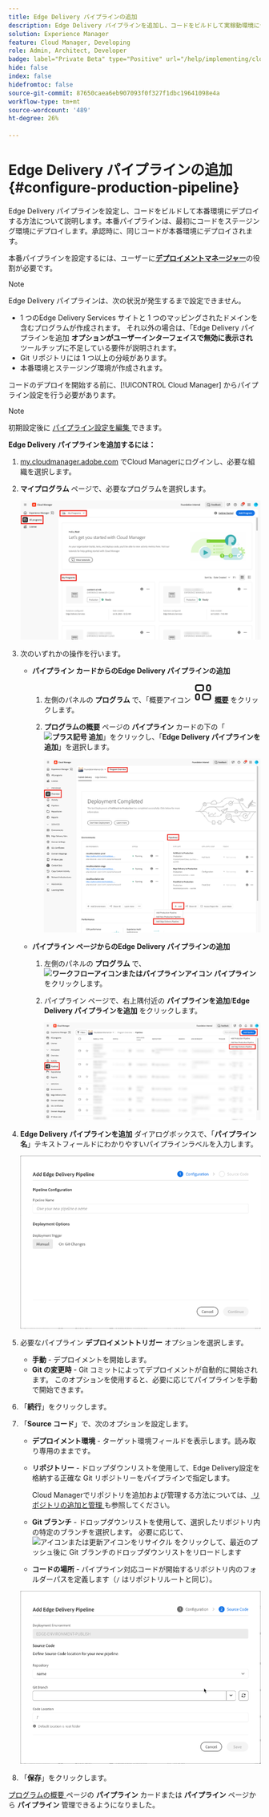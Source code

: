 ```yaml
---
title: Edge Delivery パイプラインの追加
description: Edge Delivery パイプラインを追加し、コードをビルドして実稼動環境にデプロイする方法について説明します。
solution: Experience Manager
feature: Cloud Manager, Developing
role: Admin, Architect, Developer
badge: label="Private Beta" type="Positive" url="/help/implementing/cloud-manager/release-notes/current.md#gitlab-bitbucket"
hide: false
index: false
hidefromtoc: false
source-git-commit: 87650caea6eb907093f0f327f1dbc19641098e4a
workflow-type: tm+mt
source-wordcount: '489'
ht-degree: 26%

---
```



# Edge Delivery パイプラインの追加 {#configure-production-pipeline}

Edge Delivery パイプラインを設定し、コードをビルドして本番環境にデプロイする方法について説明します。本番パイプラインは、最初にコードをステージング環境にデプロイします。承認時に、同じコードが本番環境にデプロイされます。

本番パイプラインを設定するには、ユーザーに&#x200B;**[デプロイメントマネージャー](/help/onboarding/cloud-manager-introduction.md#role-based-permissions)**&#x200B;の役割が必要です。

>[!NOTE]
>
>Edge Delivery パイプラインは、次の状況が発生するまで設定できません。
>
>* 1 つのEdge Delivery Services サイトと 1 つのマッピングされたドメインを含むプログラムが作成されます。 それ以外の場合は、「Edge Delivery パイプラインを追加 **オプションがユーザーインターフェイスで無効に表示され** ツールチップに不足している要件が説明されます。<!-- CMGR‑69680 -->
>* Git リポジトリには 1 つ以上の分岐があります。
>* 本番環境とステージング環境が作成されます。

コードのデプロイを開始する前に、[!UICONTROL Cloud Manager] からパイプライン設定を行う必要があります。

>[!NOTE]
>
>初期設定後に [ パイプライン設定を編集 ](managing-pipelines.md) できます。

**Edge Delivery パイプラインを追加するには：**

1. [my.cloudmanager.adobe.com](https://my.cloudmanager.adobe.com/) でCloud Managerにログインし、必要な組織を選択します。

1. **マイプログラム** ページで、必要なプログラムを選択します。

   ![Cloud Managerのマイプログラムページ ](/help/implementing/cloud-manager/configuring-pipelines/assets/my-programs.png)

1. 次のいずれかの操作を行います。

   * **パイプライン カードからのEdge Delivery パイプラインの追加**

      1. 左側のパネルの **プログラム** で、「概要アイコン **![](/help/implementing/cloud-manager/configuring-pipelines/assets/overview.svg) [ 概要](/help/implementing/cloud-manager/navigation.md#my-programs)** をクリックします。
      1. **プログラムの概要** ページの **パイプライン** カードの下の「**![プラス記号 ](https://spectrum.adobe.com/static/icons/workflow_18/Smock_Add_18_N.svg) 追加**」をクリックし、「**Edge Delivery パイプラインを追加**」を選択します。

         ![ プログラムの概要ページのパイプライン カード ](/help/implementing/cloud-manager/configuring-pipelines/assets/pipelinescard-add-ed-pipeline.png)

   * **パイプライン ページからのEdge Delivery パイプラインの追加**

      1. 左側のパネルの **プログラム** で、**![ワークフローアイコンまたはパイプラインアイコン ](https://spectrum.adobe.com/static/icons/workflow_18/Smock_Workflow_18_N.svg) パイプライン** をクリックします。
      1. パイプライン ページで、右上隅付近の **パイプラインを追加**/**Edge Delivery パイプラインを追加** をクリックします。

         ![ 「パイプラインを追加」ボタンを含んだパイプラインページ ](/help/implementing/cloud-manager/configuring-pipelines/assets/pipelinespage-add-ed-pipeline.png)

1. **Edge Delivery パイプラインを追加** ダイアログボックスで、「**パイプライン名**」テキストフィールドにわかりやすいパイプラインラベルを入力します。

   ![Edge Delivery パイプラインを追加ダイアログボックス ](/help/implementing/cloud-manager/configuring-pipelines/assets/add-edge-delivery-pipeline-configuration.png)

1. 必要なパイプライン **デプロイメントトリガー** オプションを選択します。

   * **手動** - デプロイメントを開始します。
   * **Git の変更時** - Git コミットによってデプロイメントが自動的に開始されます。 このオプションを使用すると、必要に応じてパイプラインを手動で開始できます。

1. 「**続行**」をクリックします。

1. 「**Source コード**」で、次のオプションを設定します。

   * **デプロイメント環境** - ターゲット環境フィールドを表示します。読み取り専用のままです。

   * **リポジトリー** - ドロップダウンリストを使用して、Edge Delivery設定を格納する正確な Git リポジトリーをパイプラインで指定します。

     Cloud Managerでリポジトリを追加および管理する方法については、[ リポジトリの追加と管理 ](/help/implementing/cloud-manager/managing-code/managing-repositories.md) も参照してください。

   * **Git ブランチ** - ドロップダウンリストを使用して、選択したリポジトリ内の特定のブランチを選択します。 必要に応じて、![ アイコンまたは更新アイコンをリサイクル ](https://spectrum.adobe.com/static/icons/workflow_18/Smock_Refresh_18_N.svg) をクリックして、最近のプッシュ後に Git ブランチのドロップダウンリストをリロードします
   * **コードの場所** - パイプライン対応コードが開始するリポジトリ内のフォルダーパスを定義します（`/` はリポジトリルートと同じ）。

   ![設定パイプライン](/help/implementing/cloud-manager/configuring-pipelines/assets/add-edge-delivery-pipeline-sourcecode.png)

1. 「**保存**」をクリックします。

[ プログラムの概要 ](managing-pipelines.md) ページの **パイプライン** カードまたは **パイプライン** ページから **パイプライン** 管理できるようになりました。
